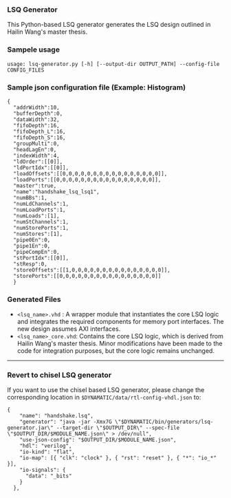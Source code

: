 ### LSQ Generator
This Python-based LSQ generator generates the LSQ design outlined in Hailin Wang's master thesis.

### Sampele usage

```
usage: lsq-generator.py [-h] [--output-dir OUTPUT_PATH] --config-file CONFIG_FILES
```

### Sample json configuration file (Example: Histogram)

```
{
  "addrWidth":10,
  "bufferDepth":0,
  "dataWidth":32,
  "fifoDepth":16,
  "fifoDepth_L":16,
  "fifoDepth_S":16,
  "groupMulti":0,
  "headLagEn":0,
  "indexWidth":4,
  "ldOrder":[[0]],
  "ldPortIdx":[[0]],
  "loadOffsets":[[0,0,0,0,0,0,0,0,0,0,0,0,0,0,0,0]],
  "loadPorts":[[0,0,0,0,0,0,0,0,0,0,0,0,0,0,0,0]],
  "master":true,
  "name":"handshake_lsq_lsq1",
  "numBBs":1,
  "numLdChannels":1,
  "numLoadPorts":1,
  "numLoads":[1],
  "numStChannels":1,
  "numStorePorts":1,
  "numStores":[1],
  "pipe0En":0,
  "pipe1En":0,
  "pipeCompEn":0,
  "stPortIdx":[[0]],
  "stResp":0,
  "storeOffsets":[[1,0,0,0,0,0,0,0,0,0,0,0,0,0,0,0]],
  "storePorts":[[0,0,0,0,0,0,0,0,0,0,0,0,0,0,0,0]]
  }
```

### Generated Files

- `<lsq_name>.vhd` : A wrapper module that instantiates the core LSQ logic and integrates the required components for memory port interfaces. The new design assumes AXI interfaces.
- `<lsq_name>_core.vhd`: Contains the core LSQ logic, which is derived from Hailin Wang's master thesis. Minor modifications have been made to the code for integration purposes, but the core logic remains unchanged.

---
### Revert to chisel LSQ generator
If you want to use the chisel based LSQ generator, please change the corresponding location in `$DYNAMATIC/data/rtl-config-vhdl.json` to:

```
{
    "name": "handshake.lsq",
    "generator": "java -jar -Xmx7G \"$DYNAMATIC/bin/generators/lsq-generator.jar\" --target-dir \"$OUTPUT_DIR\" --spec-file \"$OUTPUT_DIR/$MODULE_NAME.json\" > /dev/null",
    "use-json-config": "$OUTPUT_DIR/$MODULE_NAME.json",
    "hdl": "verilog",
    "io-kind": "flat",
    "io-map": [{ "clk": "clock" }, { "rst": "reset" }, { "*": "io_*" }],
    "io-signals": {
      "data": "_bits"
    }
  },
```